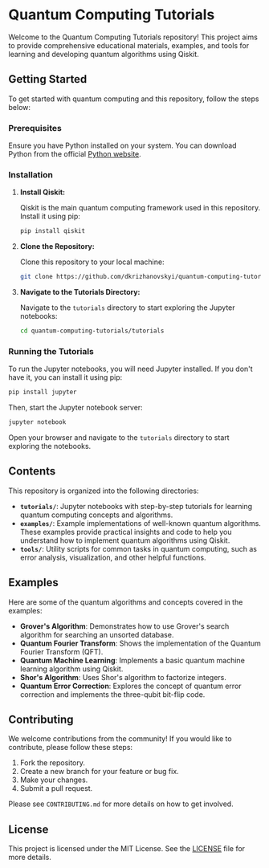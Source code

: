 # Quantum Computing Tutorials

Welcome to the Quantum Computing Tutorials repository! This project aims to provide comprehensive educational materials, examples, and tools for learning and developing quantum algorithms using Qiskit.

## Getting Started

To get started with quantum computing and this repository, follow the steps below:

### Prerequisites

Ensure you have Python installed on your system. You can download Python from the official [Python website](https://www.python.org/).

### Installation

1. **Install Qiskit:**

    Qiskit is the main quantum computing framework used in this repository. Install it using pip:

    ```bash
    pip install qiskit
    ```

2. **Clone the Repository:**

    Clone this repository to your local machine:

    ```bash
    git clone https://github.com/dkrizhanovskyi/quantum-computing-tutorials.git
    ```

3. **Navigate to the Tutorials Directory:**

    Navigate to the `tutorials` directory to start exploring the Jupyter notebooks:

    ```bash
    cd quantum-computing-tutorials/tutorials
    ```

### Running the Tutorials

To run the Jupyter notebooks, you will need Jupyter installed. If you don't have it, you can install it using pip:

```bash
pip install jupyter
```

Then, start the Jupyter notebook server:

```bash
jupyter notebook
```

Open your browser and navigate to the `tutorials` directory to start exploring the notebooks.

## Contents

This repository is organized into the following directories:

- **`tutorials/`**: Jupyter notebooks with step-by-step tutorials for learning quantum computing concepts and algorithms.
- **`examples/`**: Example implementations of well-known quantum algorithms. These examples provide practical insights and code to help you understand how to implement quantum algorithms using Qiskit.
- **`tools/`**: Utility scripts for common tasks in quantum computing, such as error analysis, visualization, and other helpful functions.

## Examples

Here are some of the quantum algorithms and concepts covered in the examples:

- **Grover's Algorithm**: Demonstrates how to use Grover's search algorithm for searching an unsorted database.
- **Quantum Fourier Transform**: Shows the implementation of the Quantum Fourier Transform (QFT).
- **Quantum Machine Learning**: Implements a basic quantum machine learning algorithm using Qiskit.
- **Shor's Algorithm**: Uses Shor's algorithm to factorize integers.
- **Quantum Error Correction**: Explores the concept of quantum error correction and implements the three-qubit bit-flip code.

## Contributing

We welcome contributions from the community! If you would like to contribute, please follow these steps:

1. Fork the repository.
2. Create a new branch for your feature or bug fix.
3. Make your changes.
4. Submit a pull request.

Please see `CONTRIBUTING.md` for more details on how to get involved.

## License

This project is licensed under the MIT License. See the [LICENSE](LICENSE) file for more details.

